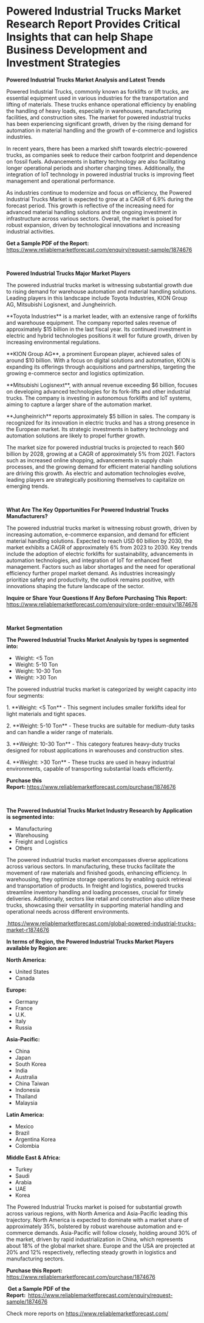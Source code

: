 <p><h1>Powered Industrial Trucks Market Research Report Provides Critical Insights that can help Shape Business Development and Investment Strategies</h1></p><p><strong>Powered Industrial Trucks Market Analysis and Latest Trends</strong></p>
<p><p>Powered Industrial Trucks, commonly known as forklifts or lift trucks, are essential equipment used in various industries for the transportation and lifting of materials. These trucks enhance operational efficiency by enabling the handling of heavy loads, especially in warehouses, manufacturing facilities, and construction sites. The market for powered industrial trucks has been experiencing significant growth, driven by the rising demand for automation in material handling and the growth of e-commerce and logistics industries. </p><p>In recent years, there has been a marked shift towards electric-powered trucks, as companies seek to reduce their carbon footprint and dependence on fossil fuels. Advancements in battery technology are also facilitating longer operational periods and shorter charging times. Additionally, the integration of IoT technology in powered industrial trucks is improving fleet management and operational performance. </p><p>As industries continue to modernize and focus on efficiency, the Powered Industrial Trucks Market is expected to grow at a CAGR of 6.9% during the forecast period. This growth is reflective of the increasing need for advanced material handling solutions and the ongoing investment in infrastructure across various sectors. Overall, the market is poised for robust expansion, driven by technological innovations and increasing industrial activities.</p></p>
<p><strong>Get a Sample PDF of the Report:&nbsp;</strong> <a href="https://www.reliablemarketforecast.com/enquiry/request-sample/1874676?utm_campaign=2218&utm_medium=2&utm_source=Github&utm_content=ia&utm_term=22022025&utm_id=powered-industrial-trucks">https://www.reliablemarketforecast.com/enquiry/request-sample/1874676</a></p>
<p>&nbsp;</p>
<p><strong>Powered Industrial Trucks Major Market Players</strong></p>
<p><p>The powered industrial trucks market is witnessing substantial growth due to rising demand for warehouse automation and material handling solutions. Leading players in this landscape include Toyota Industries, KION Group AG, Mitsubishi Logisnext, and Jungheinrich.</p><p>**Toyota Industries** is a market leader, with an extensive range of forklifts and warehouse equipment. The company reported sales revenue of approximately $15 billion in the last fiscal year. Its continued investment in electric and hybrid technologies positions it well for future growth, driven by increasing environmental regulations.</p><p>**KION Group AG**, a prominent European player, achieved sales of around $10 billion. With a focus on digital solutions and automation, KION is expanding its offerings through acquisitions and partnerships, targeting the growing e-commerce sector and logistics optimization.</p><p>**Mitsubishi Logisnext**, with annual revenue exceeding $6 billion, focuses on developing advanced technologies for its fork-lifts and other industrial trucks. The company is investing in autonomous forklifts and IoT systems, aiming to capture a larger share of the automation market.</p><p>**Jungheinrich** reports approximately $5 billion in sales. The company is recognized for its innovation in electric trucks and has a strong presence in the European market. Its strategic investments in battery technology and automation solutions are likely to propel further growth.</p><p>The market size for powered industrial trucks is projected to reach $60 billion by 2028, growing at a CAGR of approximately 5% from 2021. Factors such as increased online shopping, advancements in supply chain processes, and the growing demand for efficient material handling solutions are driving this growth. As electric and automation technologies evolve, leading players are strategically positioning themselves to capitalize on emerging trends.</p></p>
<p>&nbsp;</p>
<p><strong>What Are The Key Opportunities For Powered Industrial Trucks Manufacturers?</strong></p>
<p><p>The powered industrial trucks market is witnessing robust growth, driven by increasing automation, e-commerce expansion, and demand for efficient material handling solutions. Expected to reach USD 60 billion by 2030, the market exhibits a CAGR of approximately 6% from 2023 to 2030. Key trends include the adoption of electric forklifts for sustainability, advancements in automation technologies, and integration of IoT for enhanced fleet management. Factors such as labor shortages and the need for operational efficiency further propel market demand. As industries increasingly prioritize safety and productivity, the outlook remains positive, with innovations shaping the future landscape of the sector.</p></p>
<p><strong>Inquire or Share Your Questions If Any Before Purchasing This Report:</strong> <a href="https://www.reliablemarketforecast.com/enquiry/pre-order-enquiry/1874676?utm_campaign=2218&utm_medium=2&utm_source=Github&utm_content=ia&utm_term=22022025&utm_id=powered-industrial-trucks">https://www.reliablemarketforecast.com/enquiry/pre-order-enquiry/1874676</a></p>
<p>&nbsp;</p>
<p><strong>Market Segmentation</strong></p>
<p><strong>The Powered Industrial Trucks Market Analysis by types is segmented into:</strong></p>
<p><ul><li>Weight: <5 Ton</li><li>Weight: 5-10 Ton</li><li>Weight: 10-30 Ton</li><li>Weight: >30 Ton</li></ul></p>
<p><p>The powered industrial trucks market is categorized by weight capacity into four segments: </p><p>1. **Weight: <5 Ton** - This segment includes smaller forklifts ideal for light materials and tight spaces. </p><p>2. **Weight: 5-10 Ton** - These trucks are suitable for medium-duty tasks and can handle a wider range of materials. </p><p>3. **Weight: 10-30 Ton** - This category features heavy-duty trucks designed for robust applications in warehouses and construction sites. </p><p>4. **Weight: >30 Ton** - These trucks are used in heavy industrial environments, capable of transporting substantial loads efficiently.</p></p>
<p><strong>Purchase this Report:&nbsp;</strong><a href="https://www.reliablemarketforecast.com/purchase/1874676?utm_campaign=2218&utm_medium=2&utm_source=Github&utm_content=ia&utm_term=22022025&utm_id=powered-industrial-trucks">https://www.reliablemarketforecast.com/purchase/1874676</a></p>
<p>&nbsp;</p>
<p><strong>The Powered Industrial Trucks Market Industry Research by Application is segmented into:</strong></p>
<p><ul><li>Manufacturing</li><li>Warehousing</li><li>Freight and Logistics</li><li>Others</li></ul></p>
<p><p>The powered industrial trucks market encompasses diverse applications across various sectors. In manufacturing, these trucks facilitate the movement of raw materials and finished goods, enhancing efficiency. In warehousing, they optimize storage operations by enabling quick retrieval and transportation of products. In freight and logistics, powered trucks streamline inventory handling and loading processes, crucial for timely deliveries. Additionally, sectors like retail and construction also utilize these trucks, showcasing their versatility in supporting material handling and operational needs across different environments.</p></p>
<p><a href="https://www.reliablemarketforecast.com/global-powered-industrial-trucks-market-r1874676?utm_campaign=2218&utm_medium=2&utm_source=Github&utm_content=ia&utm_term=22022025&utm_id=powered-industrial-trucks">&nbsp;https://www.reliablemarketforecast.com/global-powered-industrial-trucks-market-r1874676</a></p>
<p><strong>In terms of Region, the Powered Industrial Trucks Market Players available by Region are:</strong></p>
<p>
    <p> <strong> North America: </strong>
        <ul>
            <li>United States</li>
            <li>Canada</li>
        </ul>
        </p> 
    <p> <strong> Europe: </strong>
        <ul>
            <li>Germany</li>
            <li>France</li>
            <li>U.K.</li>
            <li>Italy</li>
            <li>Russia</li>
        </ul>
        </p> 
    <p> <strong> Asia-Pacific: </strong>
        <ul>
            <li>China</li>
            <li>Japan</li>
            <li>South Korea</li>
            <li>India</li>
            <li>Australia</li>
            <li>China Taiwan</li>
            <li>Indonesia</li>
            <li>Thailand</li>
            <li>Malaysia</li>
        </ul>
        </p> 
    <p> <strong> Latin America: </strong>
        <ul>
            <li>Mexico</li>
            <li>Brazil</li>
            <li>Argentina Korea</li>
            <li>Colombia</li>
        </ul>
        </p> 
    <p> <strong> Middle East & Africa: </strong>
        <ul>
            <li>Turkey</li>
            <li>Saudi</li>
            <li>Arabia</li>
            <li>UAE</li>
            <li>Korea</li>
        </ul>
    </p>
    </p>
<p><p>The Powered Industrial Trucks market is poised for substantial growth across various regions, with North America and Asia-Pacific leading this trajectory. North America is expected to dominate with a market share of approximately 35%, bolstered by robust warehouse automation and e-commerce demands. Asia-Pacific will follow closely, holding around 30% of the market, driven by rapid industrialization in China, which represents about 18% of the global market share. Europe and the USA are projected at 20% and 12% respectively, reflecting steady growth in logistics and manufacturing sectors.</p></p>
<p><strong>Purchase this Report: </strong><a href="https://www.reliablemarketforecast.com/purchase/1874676?utm_campaign=2218&utm_medium=2&utm_source=Github&utm_content=ia&utm_term=22022025&utm_id=powered-industrial-trucks">https://www.reliablemarketforecast.com/purchase/1874676</a></p>
<p>&nbsp;<strong>Get a Sample PDF of the Report:&nbsp;&nbsp;</strong><a href="https://www.reliablemarketforecast.com/enquiry/request-sample/1874676?utm_campaign=2218&utm_medium=2&utm_source=Github&utm_content=ia&utm_term=22022025&utm_id=powered-industrial-trucks">https://www.reliablemarketforecast.com/enquiry/request-sample/1874676</a></p>
<p><strong></strong></p>
<p>Check more reports on <a href="https://www.reliablemarketforecast.com/?utm_campaign=2218&utm_medium=2&utm_source=Github&utm_content=ia&utm_term=22022025&utm_id=powered-industrial-trucks">https://www.reliablemarketforecast.com/</a></p>